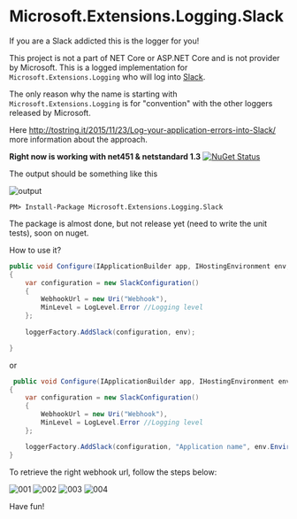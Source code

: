 # Microsoft.Extensions.Logging.Slack

If you are a Slack addicted this is the logger for you!

This project is not a part of NET Core or ASP.NET Core and is not provider by Microsoft.
This is a logged implementation for `Microsoft.Extensions.Logging` who will log into [Slack](https://slack.com/).

The only reason why the name is starting with `Microsoft.Extensions.Logging` is for "convention" with the other loggers released by Microsoft.

Here http://tostring.it/2015/11/23/Log-your-application-errors-into-Slack/ more information about the approach.

**Right now is working with net451 & netstandard 1.3** [![NuGet Status](http://img.shields.io/nuget/v/Microsoft.Extensions.Logging.Slack.svg?style=flat)](https://www.nuget.org/packages/Microsoft.Extensions.Logging.Slack/)

The output should be something like this

![output](http://tostring.it/assets/2015/11/SlackLog/005.jpg)

```
PM> Install-Package Microsoft.Extensions.Logging.Slack
```

The package is almost done, but not release yet (need to write the unit tests), soon on nuget.

How to use it?

```cs
public void Configure(IApplicationBuilder app, IHostingEnvironment env, ILoggerFactory loggerFactory)
{
    var configuration = new SlackConfiguration()
    {
        WebhookUrl = new Uri("Webhook"),
        MinLevel = LogLevel.Error //Logging level
    };
    
    loggerFactory.AddSlack(configuration, env);

}
```

or

```cs
 public void Configure(IApplicationBuilder app, IHostingEnvironment env, ILoggerFactory loggerFactory)
{
    var configuration = new SlackConfiguration()
    {
        WebhookUrl = new Uri("Webhook"),
        MinLevel = LogLevel.Error //Logging level
    };

    loggerFactory.AddSlack(configuration, "Application name", env.EnvironmentName);
}
```

To retrieve the right webhook url, follow the steps below:

![001](http://tostring.it/assets/2015/11/SlackLog/001.jpg)
![002](http://tostring.it/assets/2015/11/SlackLog/002.jpg)
![003](http://tostring.it/assets/2015/11/SlackLog/003.jpg)
![004](http://tostring.it/assets/2015/11/SlackLog/004.jpg)

Have fun!

